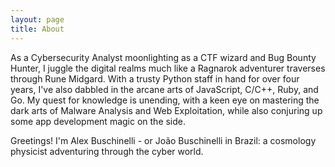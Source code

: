 ```yaml
---
layout: page
title: About
---
```


As a Cybersecurity Analyst moonlighting as a CTF wizard and Bug Bounty Hunter, I juggle the digital realms much like a Ragnarok adventurer traverses through Rune Midgard. With a trusty Python staff in hand for over four years, I've also dabbled in the arcane arts of JavaScript, C/C++, Ruby, and Go. My quest for knowledge is unending, with a keen eye on mastering the dark arts of Malware Analysis and Web Exploitation, while also conjuring up some app development magic on the side.

Greetings! I'm Alex Buschinelli - or João Buschinelli in Brazil: a cosmology physicist adventuring through the cyber world.